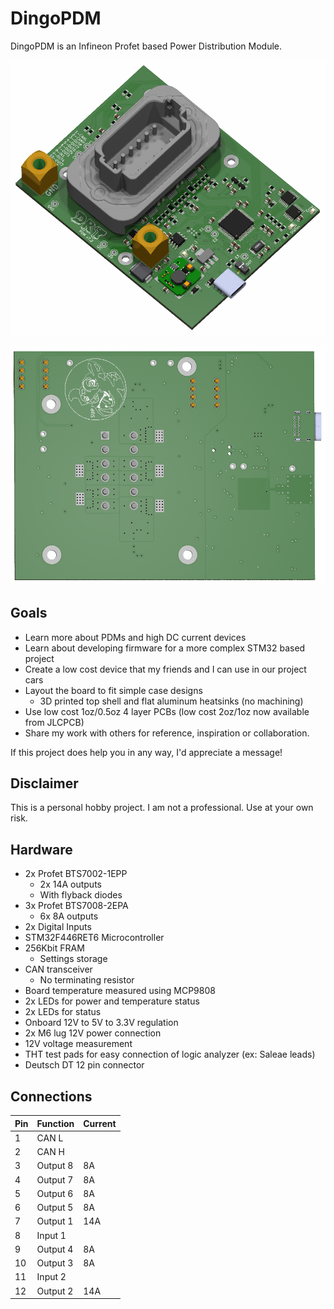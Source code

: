 # DingoPDM

DingoPDM is an Infineon Profet based Power Distribution Module. 

![Top](/Images/DingoPDMTop_V7_2.png)

![Bottom](/Images/DingoPDMBottom_V7.png)


## Goals

* Learn more about PDMs and high DC current devices
* Learn about developing firmware for a more complex STM32 based project
* Create a low cost device that my friends and I can use in our project cars
* Layout the board to fit simple case designs
    * 3D printed top shell and flat aluminum heatsinks (no machining)
* Use low cost 1oz/0.5oz 4 layer PCBs (low cost 2oz/1oz now available from JLCPCB)
* Share my work with others for reference, inspiration or collaboration. 

If this project does help you in any way, I'd appreciate a message!

## Disclaimer

This is a personal hobby project. I am not a professional. Use at your own risk. 

## Hardware

* 2x Profet BTS7002-1EPP
    * 2x 14A outputs 
    * With flyback diodes
* 3x Profet BTS7008-2EPA
    * 6x 8A outputs
* 2x Digital Inputs
* STM32F446RET6 Microcontroller
* 256Kbit FRAM 
    * Settings storage
* CAN transceiver
    * No terminating resistor
* Board temperature measured using MCP9808
* 2x LEDs for power and temperature status
* 2x LEDs for status
* Onboard 12V to 5V to 3.3V regulation
* 2x M6 lug 12V power connection
* 12V voltage measurement
* THT test pads for easy connection of logic analyzer (ex: Saleae leads)
* Deutsch DT 12 pin connector

## Connections

| Pin | Function| Current |
| --- | ------- | ------- |
| 1 | CAN L     |     |
| 2 | CAN H     |     |
| 3 | Output 8  | 8A  |
| 4 | Output 7  | 8A  |
| 5 | Output 6  | 8A  |
| 6 | Output 5  | 8A  |
| 7 | Output 1  | 14A |
| 8 | Input 1   |     |
| 9 | Output 4  | 8A  |
| 10 | Output 3 | 8A  |
| 11 | Input 2  |     |
| 12 | Output 2 | 14A |